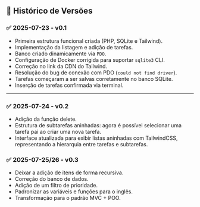 ## 📅 Histórico de Versões

### ✅ 2025-07-23 - v0.1

- Primeira estrutura funcional criada (PHP, SQLite e Tailwind).
- Implementação da listagem e adição de tarefas.
- Banco criado dinamicamente via `PDO`.
- Configuração de Docker corrigida para suportar `sqlite3` CLI.
- Correção no link da CDN do Tailwind.
- Resolução do bug de conexão com PDO (`could not find driver`).
- Tarefas começaram a ser salvas corretamente no banco SQLite.
- Inserção de tarefas confirmada via terminal.

---

### ✅ 2025-07-24 - v0.2

- Adição da função delete.
- Estrutura de subtarefas aninhadas: agora é possível selecionar uma tarefa pai ao criar uma nova tarefa.
- Interface atualizada para exibir listas aninhadas com TailwindCSS, representando a hierarquia entre tarefas e subtarefas.

### ✅ 2025-07-25/26 - v0.3

- Deixar a adição de itens de forma recursiva.
- Correção do banco de dados.
- Adição de um filtro de prioridade.
- Padronizar as variáveis e funções para o inglês.
- Transformação para o padrão MVC + POO.
